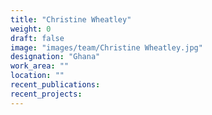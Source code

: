 ```yaml
---
title: "Christine Wheatley"
weight: 0
draft: false
image: "images/team/Christine Wheatley.jpg"
designation: "Ghana"
work_area: ""
location: ""
recent_publications:
recent_projects:
---
```


